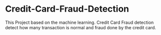 # Credit-Card-Fraud-Detection
This Project based on the machine learning. Credit Card Fraud detection detect how many transaction is normal and fraud done by the credit card.

